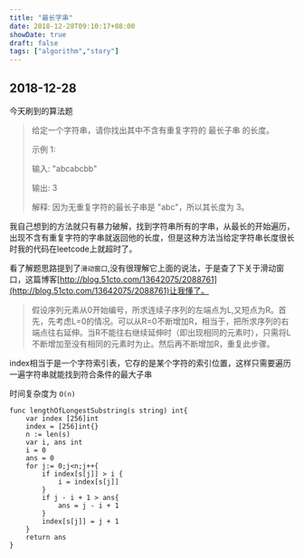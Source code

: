 ```yaml
---
title: "最长字串"
date: 2018-12-28T09:10:17+08:00
showDate: true
draft: false
tags: ["algorithm","story"]
---
```


## 2018-12-28

今天刷到的算法题


>给定一个字符串，请你找出其中不含有重复字符的 最长子串 的长度。
>
>示例 1:
>
>输入: "abcabcbb"
>
>输出: 3
> 
>解释: 因为无重复字符的最长子串是 "abc"，所以其长度为 3。


我自己想到的方法就只有暴力破解，找到字符串所有的字串，从最长的开始遍历，出现不含有重复字符的字串就返回他的长度，但是这种方法当给定字符串长度很长时我的代码在leetcode上就超时了。

看了解题思路提到了`滑动窗口`,没有很理解它上面的说法，于是查了下关于滑动窗口，这篇博客[http://blog.51cto.com/13642075/2088761](http://blog.51cto.com/13642075/2088761)让我懂了。

>假设序列元素从0开始编号，所求连续子序列的左端点为L,又短点为R。首先，先考虑L=0的情况。可以从R=0不断增加R，相当于，把所求序列的右端点往右延伸。当R不能往右继续延伸时（即出现相同的元素时），只需将L不断增加至没有相同的元素时为止。然后再不断增加R，重复此步骤。

index相当于是一个字符索引表，它存的是某个字符的索引位置，这样只需要遍历一遍字符串就能找到符合条件的最大子串

时间复杂度为 `O(n)`

```golang
func lengthOfLongestSubstring(s string) int{
	var index [256]int
	index = [256]int{}
	n := len(s)
	var i, ans int
	i = 0
	ans = 0
	for j:= 0;j<n;j++{
		if index[s[j]] > i {
			i = index[s[j]]
		}
		if j - i + 1 > ans{
			ans = j - i + 1
		}
		index[s[j]] = j + 1
	}
	return ans
}
```





